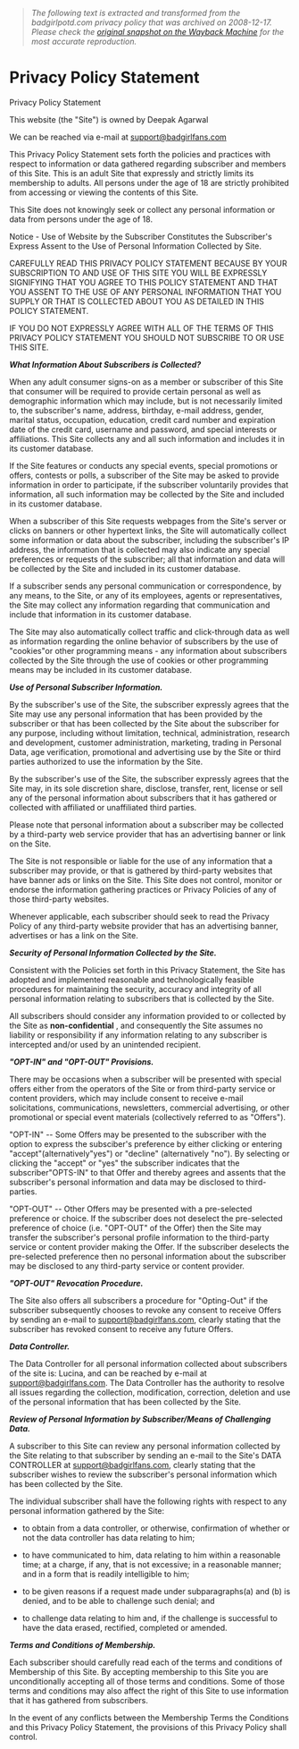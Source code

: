 > *The following text is extracted and transformed from the badgirlpotd.com privacy policy that was archived on 2008-12-17. Please check the [original snapshot on the Wayback Machine](https://web.archive.org/web/20081217080128id_/http%3A//www.badgirlbucks.com/membersprivacy.html) for the most accurate reproduction.*

# Privacy Policy Statement

Privacy Policy Statement

This website (the "Site") is owned by Deepak Agarwal 

We can be reached via e-mail at [support@badgirlfans.com](mailto:support@badgirlfans.com)

This Privacy Policy Statement sets forth the policies and practices with respect to information or data gathered regarding subscriber and members of this Site. This is an adult Site that expressly and strictly limits its membership to adults. All persons under the age of 18 are strictly prohibited from accessing or viewing the contents of this Site. 

This Site does not knowingly seek or collect any personal information or data from persons under the age of 18. 

Notice - Use of Website by the Subscriber Constitutes the Subscriber's Express Assent to the Use of Personal Information Collected by Site. 

CAREFULLY READ THIS PRIVACY POLICY STATEMENT BECAUSE BY YOUR SUBSCRIPTION TO AND USE OF THIS SITE YOU WILL BE EXPRESSLY SIGNIFYING THAT YOU AGREE TO THIS POLICY STATEMENT AND THAT YOU ASSENT TO THE USE OF ANY PERSONAL INFORMATION THAT YOU SUPPLY OR THAT IS COLLECTED ABOUT YOU AS DETAILED IN THIS POLICY STATEMENT. 

IF YOU DO NOT EXPRESSLY AGREE WITH ALL OF THE TERMS OF THIS PRIVACY POLICY STATEMENT YOU SHOULD NOT SUBSCRIBE TO OR USE THIS SITE. 

**_What Information About Subscribers is Collected?_**

When any adult consumer signs-on as a member or subscriber of this Site that consumer will be required to provide certain personal as well as demographic information which may include, but is not necessarily limited to, the subscriber's name, address, birthday, e-mail address, gender, marital status, occupation, education, credit card number and expiration date of the credit card, username and password, and special interests or affiliations. This Site collects any and all such information and includes it in its customer database. 

If the Site features or conducts any special events, special promotions or offers, contests or polls, a subscriber of the Site may be asked to provide information in order to participate, if the subscriber voluntarily provides that information, all such information may be collected by the Site and included in its customer database. 

When a subscriber of this Site requests webpages from the Site's server or clicks on banners or other hypertext links, the Site will automatically collect some information or data about the subscriber, including the subscriber's IP address, the information that is collected may also indicate any special preferences or requests of the subscriber; all that information and data will be collected by the Site and included in its customer database. 

If a subscriber sends any personal communication or correspondence, by any means, to the Site, or any of its employees, agents or representatives, the Site may collect any information regarding that communication and include that information in its customer database. 

The Site may also automatically collect traffic and click-through data as well as information regarding the online behavior of subscribers by the use of "cookies"or other programming means - any information about subscribers collected by the Site through the use of cookies or other programming means may be included in its customer database. 

**_Use of Personal Subscriber Information._**

By the subscriber's use of the Site, the subscriber expressly agrees that the Site may use any personal information that has been provided by the subscriber or that has been collected by the Site about the subscriber for any purpose, including without limitation, technical, administration, research and development, customer administration, marketing, trading in Personal Data, age verification, promotional and advertising use by the Site or third parties authorized to use the information by the Site. 

By the subscriber's use of the Site, the subscriber expressly agrees that the Site may, in its sole discretion share, disclose, transfer, rent, license or sell any of the personal information about subscribers that it has gathered or collected with affiliated or unaffiliated third parties. 

Please note that personal information about a subscriber may be collected by a third-party web service provider that has an advertising banner or link on the Site. 

The Site is not responsible or liable for the use of any information that a subscriber may provide, or that is gathered by third-party websites that have banner ads or links on the Site. This Site does not control, monitor or endorse the information gathering practices or Privacy Policies of any of those third-party websites. 

Whenever applicable, each subscriber should seek to read the Privacy Policy of any third-party website provider that has an advertising banner, advertises or has a link on the Site. 

**_Security of Personal Information Collected by the Site._**

Consistent with the Policies set forth in this Privacy Statement, the Site has adopted and implemented reasonable and technologically feasible procedures for maintaining the security, accuracy and integrity of all personal information relating to subscribers that is collected by the Site. 

All subscribers should consider any information provided to or collected by the Site as **non-confidential** , and consequently the Site assumes no liability or responsibility if any information relating to any subscriber is intercepted and/or used by an unintended recipient. 

**_"OPT-IN" and "OPT-OUT" Provisions._**

There may be occasions when a subscriber will be presented with special offers either from the operators of the Site or from third-party service or content providers, which may include consent to receive e-mail solicitations, communications, newsletters, commercial advertising, or other promotional or special event materials (collectively referred to as "Offers"). 

"OPT-IN" -- Some Offers may be presented to the subscriber with the option to express the subsciber's preference by either clicking or entering "accept"(alternatively"yes") or "decline" (alternatively "no"). By selecting or clicking the "accept" or "yes" the subscriber indicates that the subscriber"OPTS-IN" to that Offer and thereby agrees and assents that the subscriber's personal information and data may be disclosed to third-parties. 

"OPT-OUT" -- Other Offers may be presented with a pre-selected preference or choice. If the subscriber does not deselect the pre-selected preference of choice (i.e. "OPT-OUT" of the Offer) then the Site may transfer the subscriber's personal profile information to the third-party service or content provider making the Offer. If the subscriber deselects the pre-selected preference then no personal information about the subscriber may be disclosed to any third-party service or content provider. 

**_"OPT-OUT" Revocation Procedure._**

The Site also offers all subscribers a procedure for "Opting-Out" if the subscriber subsequently chooses to revoke any consent to receive Offers by sending an e-mail to [support@badgirlfans.com](mailto:support@badgirlfans.com), clearly stating that the subscriber has revoked consent to receive any future Offers. 

**_Data Controller._**

The Data Controller for all personal information collected about subscribers of the site is: Lucina, and can be reached by e-mail at [support@badgirlfans.com](mailto:support@badgirlfans.com). The Data Controller has the authority to resolve all issues regarding the collection, modification, correction, deletion and use of the personal information that has been collected by the Site. 

**_Review of Personal Information by Subscriber/Means of Challenging Data._**

A subscriber to this Site can review any personal information collected by the Site relating to that subscriber by sending an e-mail to the Site's DATA CONTROLLER at [support@badgirlfans.com](mailto:support@badgirlfans.com), clearly stating that the subscriber wishes to review the subscriber's personal information which has been collected by the Site. 

The individual subscriber shall have the following rights with respect to any personal information gathered by the Site: 

  * to obtain from a data controller, or otherwise, confirmation of whether or not the data controller has data relating to him;  

  * to have communicated to him, data relating to him within a reasonable time; at a charge, if any, that is not excessive; in a reasonable manner; and in a form that is readily intelligible to him;  

  * to be given reasons if a request made under subparagraphs(a) and (b) is denied, and to be able to challenge such denial; and  

  * to challenge data relating to him and, if the challenge is successful to have the data erased, rectified, completed or amended.



**_Terms and Conditions of Membership._**

Each subscriber should carefully read each of the terms and conditions of Membership of this Site. By accepting membership to this Site you are unconditionally accepting all of those terms and conditions. Some of those terms and conditions may also affect the right of this Site to use information that it has gathered from subscribers. 

In the event of any conflicts between the Membership Terms the Conditions and this Privacy Policy Statement, the provisions of this Privacy Policy shall control.
